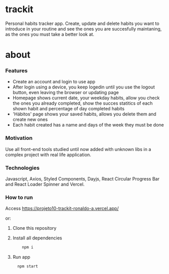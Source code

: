 # trackit
Personal habits tracker app. Create, update and delete habits you want to introduce in your routine and see the ones you are succesfully maintaning, as the ones you must take a better look at. 

# about
<h3>Features</h3>

  * Create an account and login to use app
  * After login using a device, you keep logedin until you use the logout button, even leaving the browser or updating page
  * Homepage shows current date, your weekday habits, allow you check the ones you already completed, show the succes statitics of each shown habit and percentage of day completed habits  
  * 'Hábitos' page shows your saved habits, allows you delete them and create new ones 
  * Each habit created has a name and days of the week they must be done

<h3>Motivation</h3>

  Use all front-end tools studied until now added with unknown libs in a complex project with real life application.

<h3>Technologies</h3>

  Javascript, Axios, Styled Components, Dayjs, React Circular Progress Bar and React Loader Spinner and Vercel. 

<h3>How to run</h3>

  Access https://projeto10-trackit-ronaldo-a.vercel.app/
  
  or:

  1. Clone this repository
  2. Install all dependencies
  
       ```bash
           npm i
        ```
      
  3. Run app
  
      ```bash
        npm start
      ```
